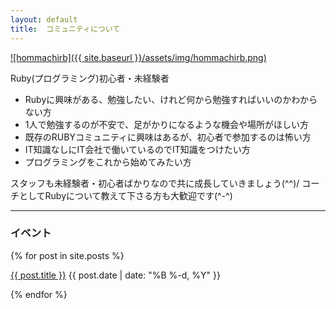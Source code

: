 ```yaml
---
layout: default
title:  コミュニティについて
---
```


[![hommachirb]({{ site.baseurl }}/assets/img/hommachirb.png)](http://hommachirb.doorkeeper.jp/)

Ruby(プログラミング)初心者・未経験者

* Rubyに興味がある、勉強したい、けれど何から勉強すればいいのかわからない方
* 1人で勉強するのが不安で、足がかりになるような機会や場所がほしい方
* 既存のRUBYコミュニティに興味はあるが、初心者で参加するのは怖い方
* IT知識なしにIT会社で働いているのでIT知識をつけたい方
* プログラミングをこれから始めてみたい方

スタッフも未経験者・初心者ばかりなので共に成長していきましょう(^^)/
コーチとしてRubyについて教えて下さる方も大歓迎です(^-^)

----

<h3>イベント</h3>
{% for post in site.posts %}
<p><a href="{{ site.baseurl }}{{ post.url }}">{{ post.title }}</a> <span class="text-muted">{{ post.date | date: "%B %-d, %Y" }}</span></p>
{% endfor %}
